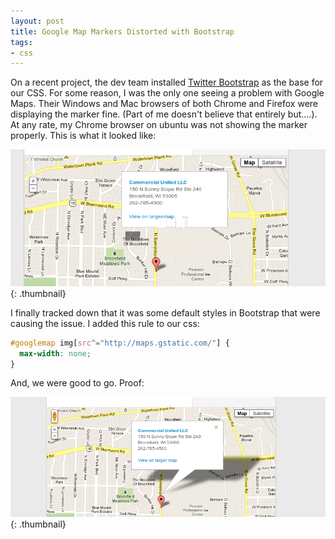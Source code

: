 ```yaml
---
layout: post
title: Google Map Markers Distorted with Bootstrap
tags:
- css
---
```

On a recent project, the dev team installed [Twitter Bootstrap](http://twitter.github.io/bootstrap/) as the base for our CSS.  For some reason, I was the only one seeing a problem with Google Maps.  Their Windows and Mac browsers of both Chrome and Firefox were displaying the marker fine.  (Part of me doesn't believe that entirely but....).  At any rate, my Chrome browser on ubuntu was not showing the marker properly.  This is what it looked like:

[![before](/uploads/2013/before.png)](/uploads/2013/before.png){: .thumbnail}

I finally tracked down that it was some default styles in Bootstrap that were causing the issue.  I added this rule to our css:

```css
#googlemap img[src^="http://maps.gstatic.com/"] {
  max-width: none;
}
```

And, we were good to go.  Proof:

[![after](/uploads/2013/after.png)](/uploads/2013/after.png){: .thumbnail}
